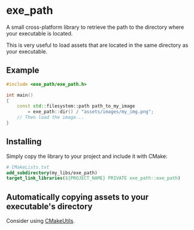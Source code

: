 # exe_path

A small cross-platform library to retrieve the path to the directory where your executable is located.

This is very useful to load assets that are located in the same directory as your executable.

## Example

```cpp
#include <exe_path/exe_path.h>

int main()
{
    const std::filesystem::path path_to_my_image 
        = exe_path::dir() / "assets/images/my_img.png";
    // Then load the image...
}
```

## Installing

Simply copy the library to your project and include it with CMake:
```cmake title="CMakeLists.txt"
# CMakeLists.txt
add_subdirectory(my_libs/exe_path)
target_link_libraries(${PROJECT_NAME} PRIVATE exe_path::exe_path)
```

## Automatically copying assets to your executable's directory

Consider using [CMakeUtils](https://github.com/CoolLibs/CMakeUtils).